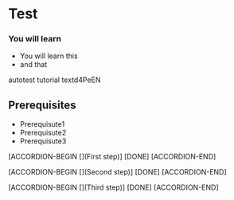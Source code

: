 ﻿---
description: autotest_tutorial_admin_errors
tags: [tutorial>begier, tutorial>community, software-product>Analytics]
primary_tag: InvalidPrimaryTag
time: 902
author_profile: https://github.com/ksAutotests
author_name: ksAutotests
---

# Test

### You will learn
- You will learn this
- and that

autotest tutorial textd4PeEN

## Prerequisites
- Prerequisute1
- Prerequisute2
- Prerequisute3

[ACCORDION-BEGIN [](First step)]
[DONE]
[ACCORDION-END]

[ACCORDION-BEGIN [](Second step)]
[DONE]
[ACCORDION-END]

[ACCORDION-BEGIN [](Third step)]
[DONE]
[ACCORDION-END]

